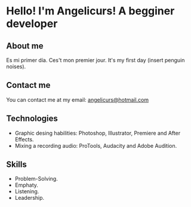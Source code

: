# Hello! I'm Angelicurs! A begginer developer

## About me
Es mi primer día. Ces't mon premier jour. It's my first day (insert penguin noises).

## Contact me
You can contact me at my email: angelicurs@hotmail.com

## Technologies
- Graphic desing habilities: Photoshop, Illustrator, Premiere and After Effects.
- Mixing a recording audio: ProTools, Audacity and Adobe Audition.

## Skills
- Problem-Solving.
- Emphaty.
- Listening.
- Leadership.